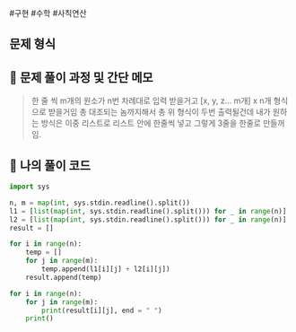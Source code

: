 #구현 #수학 #사칙연산

## 문제 형식

## 📝 문제 풀이 과정 및 간단 메모

> 한 줄 씩 m개의 원소가 n번 차례대로 입력 받을거고 [x, y, z... m개] x n개 형식으로 받을거임 총 대조되는 놈까지해서 총 위 형식이 두번 출력될건데 내가 원하는 방식은 이중 리스트로 리스트 안에 한줄씩 넣고 그렇게 3줄을 한줄로 만들꺼 임.

## 🐍 나의 풀이 코드

```python
import sys

n, m = map(int, sys.stdin.readline().split())
l1 = [list(map(int, sys.stdin.readline().split())) for _ in range(n)]
l2 = [list(map(int, sys.stdin.readline().split())) for _ in range(n)]
result = []

for i in range(n):
    temp = []
    for j in range(m):
        temp.append(l1[i][j] + l2[i][j])   
    result.append(temp)

for i in range(n):
    for j in range(m):
        print(result[i][j], end = " ")
    print()

```

